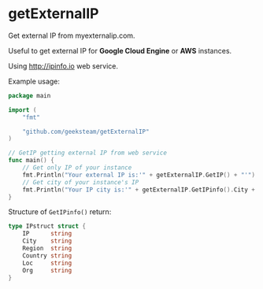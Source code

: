 # getExternalIP
Get external IP from myexternalip.com.

Useful to get external IP for **Google Cloud Engine** or **AWS** instances.

Using http://ipinfo.io web service.

Example usage:
```go
package main

import (
	"fmt"

	"github.com/geeksteam/getExternalIP"
)

// GetIP getting external IP from web service
func main() {
	// Get only IP of your instance
	fmt.Println("Your external IP is:'" + getExternalIP.GetIP() + "'")
	// Get city of your instance's IP
	fmt.Println("Your IP city is:'" + getExternalIP.GetIPinfo().City + "'")
}

```

Structure of `GetIPinfo()` return:
```go
type IPstruct struct {
	IP      string 
	City    string
	Region  string
	Country string 
	Loc     string 
	Org     string 
}
```
